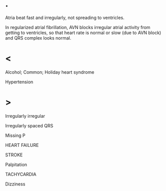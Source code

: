 # .

Atria beat fast and irregularly, not spreading to ventricles.

In regularized atrial fibrillation, AVN blocks irregular atrial activity from getting to ventricles, so that heart rate is normal or slow (due to AVN block) and QRS complex looks normal.

# <

Alcohol; Common; Holiday heart syndrome

Hypertension

# >

Irregularly irregular

Irregularly spaced QRS

Missing P

HEART FAILURE

STROKE

Palpitation

TACHYCARDIA

Dizziness
